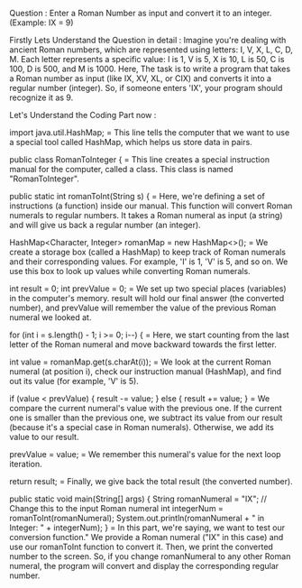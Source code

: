 Question : Enter a Roman Number as input and convert it to an integer. (Example: IX = 9)

Firstly Lets Understand the Question in detail : Imagine you're dealing with ancient Roman numbers, which are represented using letters: I, V, X, L, C, D, M. Each letter represents a specific value: I is 1, V is 5, X is 10, L is 50, C is 100, D is 500, and M is 1000. Here, The task is to write a program that takes a Roman number as input (like IX, XV, XL, or CIX) and converts it into a regular number (integer). So, if someone enters 'IX', your program should recognize it as 9.

Let's Understand the Coding Part now :

import java.util.HashMap;  =  This line tells the computer that we want to use a special tool called HashMap, which helps us store data in pairs.

public class RomanToInteger {  =  This line creates a special instruction manual for the computer, called a class. This class is named "RomanToInteger".

public static int romanToInt(String s) {  =  Here, we're defining a set of instructions (a function) inside our manual. This function will convert Roman numerals to regular numbers. It takes a Roman numeral as input (a string) and will give us back a regular number (an integer).

HashMap<Character, Integer> romanMap = new HashMap<>();  =  We create a storage box (called a HashMap) to keep track of Roman numerals and their corresponding values. For example, 'I' is 1, 'V' is 5, and so on. We use this box to look up values while converting Roman numerals.

int result = 0;
int prevValue = 0;   =  We set up two special places (variables) in the computer's memory. result will hold our final answer (the converted number), and prevValue will remember the value of the previous Roman numeral we looked at.

for (int i = s.length() - 1; i >= 0; i--) {  =  Here, we start counting from the last letter of the Roman numeral and move backward towards the first letter.

int value = romanMap.get(s.charAt(i));  =  We look at the current Roman numeral (at position i), check our instruction manual (HashMap), and find out its value (for example, 'V' is 5).

if (value < prevValue) {
    result -= value;
} else {
    result += value;
}  =  We compare the current numeral's value with the previous one. If the current one is smaller than the previous one, we subtract its value from our result (because it's a special case in Roman numerals). Otherwise, we add its value to our result.

prevValue = value;  =  We remember this numeral's value for the next loop iteration.

return result;  =  Finally, we give back the total result (the converted number).

public static void main(String[] args) {
    String romanNumeral = "IX"; // Change this to the input Roman numeral
    int integerNum = romanToInt(romanNumeral);
    System.out.println(romanNumeral + " in Integer: " + integerNum);
}   =   In this part, we're saying, we want to test our conversion function." We provide a Roman numeral ("IX" in this case) and use our romanToInt function to convert it. 
Then, we print the converted number to the screen. So, if you change romanNumeral to any other Roman numeral, the program will convert and display the corresponding regular number.
